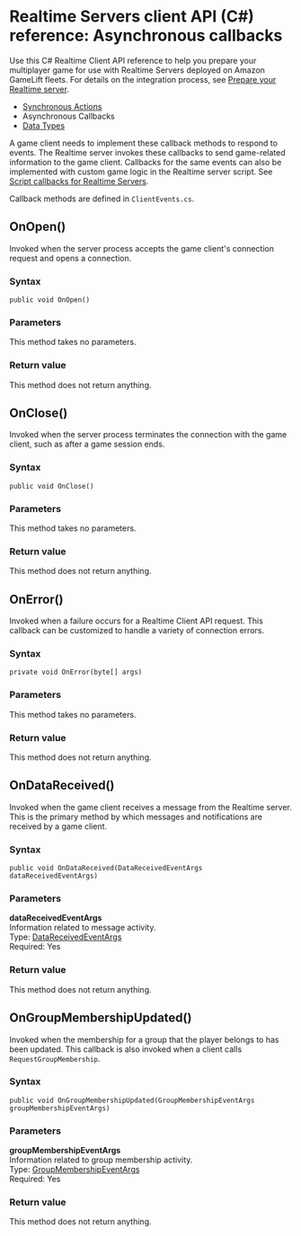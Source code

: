 # Realtime Servers client API \(C\#\) reference: Asynchronous callbacks<a name="realtime-sdk-csharp-ref-callbacks"></a>

Use this C\# Realtime Client API reference to help you prepare your multiplayer game for use with Realtime Servers deployed on Amazon GameLift fleets\. For details on the integration process, see [Prepare your Realtime server](gamelift_quickstart_integration.md#realtime-plan)\.
+ [Synchronous Actions](realtime-sdk-csharp-ref-actions.md)
+ Asynchronous Callbacks
+ [Data Types](realtime-sdk-csharp-ref-datatypes.md)

A game client needs to implement these callback methods to respond to events\. The Realtime server invokes these callbacks to send game\-related information to the game client\. Callbacks for the same events can also be implemented with custom game logic in the Realtime server script\. See [Script callbacks for Realtime Servers](realtime-script-callbacks.md)\.

Callback methods are defined in `ClientEvents.cs`\.

## OnOpen\(\)<a name="realtime-sdk-csharp-ref-callbacks-onopen"></a>

Invoked when the server process accepts the game client's connection request and opens a connection\.

### Syntax<a name="realtime-sdk-csharp-ref-callbacks-onopen-syntax"></a>

```
public void OnOpen()
```

### Parameters<a name="realtime-sdk-csharp-ref-callbacks-onopen-parameter"></a>

This method takes no parameters\.

### Return value<a name="realtime-sdk-csharp-ref-callbacks-onopen-return"></a>

This method does not return anything\. 

## OnClose\(\)<a name="realtime-sdk-csharp-ref-callbacks-onclose"></a>

Invoked when the server process terminates the connection with the game client, such as after a game session ends\.

### Syntax<a name="realtime-sdk-csharp-ref-callbacks-onclose-syntax"></a>

```
public void OnClose()
```

### Parameters<a name="realtime-sdk-csharp-ref-callbacks-onclose-parameter"></a>

This method takes no parameters\.

### Return value<a name="realtime-sdk-csharp-ref-callbacks-onclose-return"></a>

This method does not return anything\. 

## OnError\(\)<a name="realtime-sdk-csharp-ref-callbacks-onerror"></a>

Invoked when a failure occurs for a Realtime Client API request\. This callback can be customized to handle a variety of connection errors\.

### Syntax<a name="realtime-sdk-csharp-ref-callbacks-onerror-syntax"></a>

```
private void OnError(byte[] args)
```

### Parameters<a name="realtime-sdk-csharp-ref-callbacks-onerror-parameter"></a>

This method takes no parameters\.

### Return value<a name="realtime-sdk-csharp-ref-callbacks-onerror-return"></a>

This method does not return anything\. 

## OnDataReceived\(\)<a name="realtime-sdk-csharp-ref-callbacks-ondata"></a>

Invoked when the game client receives a message from the Realtime server\. This is the primary method by which messages and notifications are received by a game client\.

### Syntax<a name="realtime-sdk-csharp-ref-callbacks-ondata-syntax"></a>

```
public void OnDataReceived(DataReceivedEventArgs dataReceivedEventArgs)
```

### Parameters<a name="realtime-sdk-csharp-ref-callbacks-ondata-parameter"></a>

**dataReceivedEventArgs**  
Information related to message activity\.  
Type: [DataReceivedEventArgs](realtime-sdk-csharp-ref-datatypes.md#realtime-sdk-csharp-ref-datatypes-dataeventargs)  
Required: Yes

### Return value<a name="realtime-sdk-csharp-ref-callbacks-ondata-return"></a>

This method does not return anything\. 

## OnGroupMembershipUpdated\(\)<a name="realtime-sdk-csharp-ref-callbacks-ongroupupdate"></a>

Invoked when the membership for a group that the player belongs to has been updated\. This callback is also invoked when a client calls `RequestGroupMembership`\.

### Syntax<a name="realtime-sdk-csharp-ref-callbacks-ongroupupdate-syntax"></a>

```
public void OnGroupMembershipUpdated(GroupMembershipEventArgs groupMembershipEventArgs)
```

### Parameters<a name="realtime-sdk-csharp-ref-callbacks-ongroupupdate-parameter"></a>

**groupMembershipEventArgs**  
Information related to group membership activity\.   
Type: [GroupMembershipEventArgs](realtime-sdk-csharp-ref-datatypes.md#realtime-sdk-csharp-ref-datatypes-groupeventargs)  
Required: Yes

### Return value<a name="realtime-sdk-csharp-ref-callbacks-ongroupupdate-return"></a>

This method does not return anything\. 